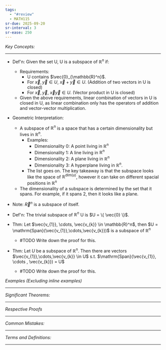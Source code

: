 ```yaml
---
tags:
  - "#review"
  - MATH115
sr-due: 2025-09-20
sr-interval: 3
sr-ease: 250
---
```

*Key Concepts:*
___

- Def'n: Given the set U, U is a subspace of $\mathbb{R}^n$ if:
	- Requirements:
		- U contains $\vec{0}_{\mathbb{R}^n}$. 
		- For $\vec{x}, \vec{y} \in U$, $\vec{x} + \vec{y} \in U$. (Addition of two vectors in U is closed)
		- For $\vec{x}, \vec{y}$, $\vec{x}\vec{y} \in U$. (Vector product in U is closed)
	- Given the above requirements, linear combination of vectors in U is closed in U, as linear combination only has the operators of addition and vector-vector multiplication. 

- Geometric Interpretation:
	- A subspace of $\mathbb{R}^n$ is a space that has a certain dimensionality but lives in $\mathbb{R}^n$.
		- Examples:
			- Dimensionality 0: A point living in $\mathbb{R}^n$
			- Dimensionality 1: A line living in $\mathbb{R}^n$
			- Dimensionality 2: A plane living in $\mathbb{R}^n$
			- Dimensionality 3: A hyperplane living in $\mathbb{R}^n$.
		- The list goes on. The key takeaway is that the subspace looks like the space of $\mathbb{R}^{dim(u)}$, however it can take on different spacial positions in $\mathbb{R}^n$
	- The dimensionality of a subspace is determined by the set that it spans. For example, if it spans 2, then it looks like a plane. 

- Note: $\vec{R}^n$ is a subspace of itself.

- Def'n: The trivial subspace of $\mathbb{R}^n$ U is $U = \{ \vec{0} \}$. 

- Thm: Let $\vec{v_{1}}, \cdots, \vec{v_{k}} \in \mathbb{R}^n$, then $U = \mathrm{Span}(\vec{v_{1}},\cdots,\vec{v_{k}})$ is a subspace of $\mathbb{R}^n$
	- #TODO Write down the proof for this.

- Thm: Let $U$ be a subspace of $\mathbb{R}^n$. Then there are vectors $\vec{v_{1}},\cdots,\vec{v_{k}} \in U$ s.t. $\mathrm{Span}(\vec{v_{1}}, \cdots , \vec{v_{k}}) = U$
	- #TODO Write down the proof for this. 

*Examples (Excluding inline examples)* 
___

*Significant Theorems:*
___

*Respective Proofs*
___

*Common Mistakes:*
___

*Terms and Definitions:*
___

